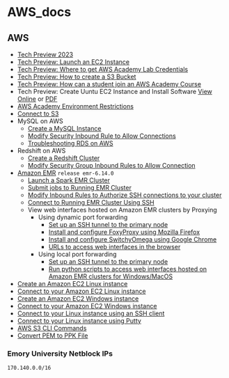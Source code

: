 # AWS_docs
## AWS

- [Tech Preview 2023](MSBA_Tech_Preview_2023.pdf)
- [Tech Preview: Launch an EC2 Instance](Launch_an_EC2_Instance.pdf)
- [Tech Preview: Where to get AWS Academy Lab Credentials](where_to_get_awsacademylab_credentials.pdf)
- [Tech Preview: How to create a S3 Bucket](create_an_S3_bucket.pdf)
- [Tech Preview: How can a student join an AWS Academy Course](How-can-a-student-join-a-course-at-AWS-Academy.pdf)
- Tech Preview: Create Uuntu EC2 Instance and Install Software [View Online](createUbuntuAndInstallSoftware.md) or [PDF](create_ubuntu_ec2_and_install_software.pdf)
- [AWS Academy Environment Restrictions](awsAcademyRestrictions.md)
- [Connect to S3](s3/README.md)
- MySQL on AWS 
  - [Create a MySQL Instance](rds/README.md#create-a-mysql-instance)
  - [Modify Security Inbound Rule to Allow Connections](rds/README.md#modify-security-group-inbound-rule)
  - [Troubleshooting RDS on AWS](rds/troubleShoot.md#troubleshooting)
- Redshift on AWS
  - [Create a Redshift Cluster](redshift/README.md#create-a-new-redshift-cluster)
  - [Modify Security Group Inbound Rules to Allow Connection](redshift/README.md#modify-security-group-inbound-rules)
- [Amazon EMR](EMR/README.md)  ```release emr-6.14.0```
  - [Launch a Spark EMR Cluster](EMR/README.md#launch-an-amazon-emr-cluster)
  - [Submit jobs to Running EMR Cluster](EMR/README.md#submit-work-to-amazon-emr)
  - [Modify Inbound Rules to Authorize SSH connections to your cluster](EMR/emrInboundRules.md)
  - [Connect to Running EMR Cluster Using SSH](EMR/README.md#connect-to-your-running-amazon-emr-cluster)
  - View web interfaces hosted on Amazon EMR clusters by Proxying
    - Using dynamic port forwarding
      - [Set up an SSH tunnel to the primary node](EMR/dynamicPortForwarding.md#set-up-an-ssh-tunnel-to-the-primary-node-using-dynamic-port-forwarding)
      - [Install and configure FoxyProxy using Mozilla Firefox](EMR/dynamicPortForwarding.md#install-and-configure-foxyproxy-using-mozilla-firefox)
      - [Install and configure SwitchyOmega using Google Chrome](EMR/dynamicPortForwarding.md#install-and-configure-switchyomega-using-google-chrome)
      - [URLs to access web interfaces in the browser](EMR/dynamicPortForwarding.md#access-a-web-interface-in-the-browser)
    - Using local port forwarding
      - [Set up an SSH tunnel to the primary node](EMR/localPortForward.md#local-port-forwarding)
      - [Run python scripts to access web interfaces hosted on Amazon EMR clusters for Windows/MacOS](scripts/README.md)
- [Create an Amazon EC2 Linux instance](https://docs.aws.amazon.com/AWSEC2/latest/UserGuide/EC2_GetStarted.html)
- [Connect to your Amazon EC2 Linux instance](https://docs.aws.amazon.com/AWSEC2/latest/UserGuide/AccessingInstances.html)
- [Create an Amazon EC2 Windows instance](https://docs.aws.amazon.com/AWSEC2/latest/WindowsGuide/EC2_GetStarted.html)
- [Connect to your Amazon EC2 Windows instance](https://docs.aws.amazon.com/AWSEC2/latest/WindowsGuide/EC2_GetStarted.html#ec2-connect-to-instance-windows)
- [Connect to your Linux instance using an SSH client](connectToLinuxEC2UsingSSHClient.md)
- [Connect to your Linux instance using Putty](https://docs.aws.amazon.com/AWSEC2/latest/UserGuide/putty.html)
- [AWS S3 CLI Commands](https://docs.aws.amazon.com/cli/latest/userguide/cli-services-s3-commands.html)
- [Convert PEM to PPK File](pemAndPpkConversion.md)

### Emory University Netblock IPs
```shell
170.140.0.0/16
```
